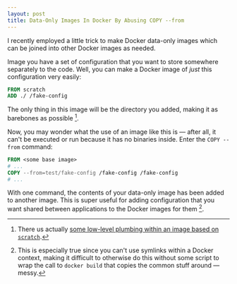```yaml
---
layout: post
title: Data-Only Images In Docker By Abusing COPY --from
---
```


I recently employed a little trick to make Docker data-only images which can be joined into other Docker images as needed.

Image you have a set of configuration that you want to store somewhere separately to the code. Well, you can make a Docker image of _just_ this configuration very easily:

```dockerfile
FROM scratch
ADD ./ /fake-config
```

The only thing in this image will be the directory you added, making it as barebones as possible [^1].

Now, you may wonder what the use of an image like this is — after all, it can't be executed or run because it has no binaries inside. Enter the `COPY --from` command:

```dockerfile
FROM <some base image>
# ...
COPY --from=test/fake-config /fake-config /fake-config
# ...
```

With one command, the contents of your data-only image has been added to another image. This is super useful for adding configuration that you want shared between applications to the Docker images for them [^2].

[^1]: There us actually [some low-level plumbing within an image based on `scratch`](https://embano1.github.io/post/scratch/).
[^2]: This is especially true since you can't use symlinks within a Docker context, making it difficult to otherwise do this without some script to wrap the call to `docker build` that copies the common stuff around — messy.
